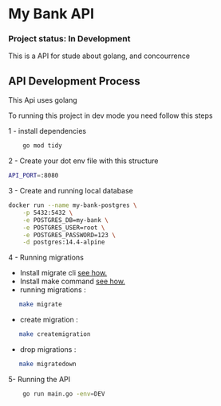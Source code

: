 # My Bank API

### Project status: In Development

This is a API for stude about golang, and concourrence

## API Development Process

This Api uses golang 

To running this project in dev mode you need follow this steps

1 - install dependencies
```bash
    go mod tidy
```

2 - Create your dot env file with this structure
```bash
API_PORT=:8080
```

3 - Create and running local database
```bash
docker run --name my-bank-postgres \
    -p 5432:5432 \
    -e POSTGRES_DB=my-bank \
    -e POSTGRES_USER=root \
    -e POSTGRES_PASSWORD=123 \
    -d postgres:14.4-alpine
```

4 - Running migrations <br>
 - Install migrate cli [see how.](https://github.com/golang-migrate/migrate)
 - Install make command [see how.](https://pt.linux-console.net/?p=14595#:~:text=Como%20instalar%20e%20usar%20o%20Make%20no%20Ubuntu,de%20comando%20make%2C%20execute%20o%20comando%3A%20%24%20make--version)
 - running migrations : 
 ```bash
    make migrate
 ```
 - create migration : 
 ```bash
    make createmigration
 ```
  - drop migrations : 
 ```bash
    make migratedown
 ```

5- Running the API 
```bash
    go run main.go -env=DEV
```